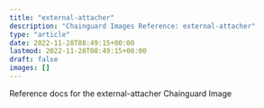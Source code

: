 ```yaml
---
title: "external-attacher"
description: "Chainguard Images Reference: external-attacher"
type: "article"
date: 2022-11-28T08:49:15+00:00
lastmod: 2022-11-28T08:49:15+00:00
draft: false
images: []
---
```


Reference docs for the external-attacher Chainguard Image
